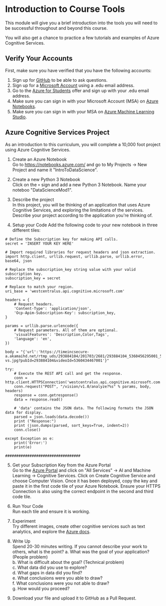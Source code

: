 # Introduction to Course Tools
This module will give you a brief introduction into the tools you will need to be successful throughout and beyond this course. 

You will also get a chance to practice a few tutorials and examples of Azure Cognitive Services. 

## Verify Your Accounts
First, make sure you have verified that you have the following accounts:
1. Sign up for [GitHub](https://github.com/) to be able to ask questions.
2. Sign up for a [Microsoft Account](https://account.microsoft.com/account/Account) using a .edu email address. 
3. Go to the [Azure for Students](https://azure.microsoft.com/en-us/free/free-account-students-faq/) offer and sign up with your .edu email address. 
4. Make sure you can sign in with your Microsoft Account (MSA) on [Azure Notebooks](https://notebooks.azure.com/).
5. Make sure you can sign in with your MSA on [Azure Machine Learning Studio](https://studio.azureml.net/).

## Azure Cognitive Services Project
As an introduction to this curriculum, you will complete a 10,000 foot project using Azure Cognitive Services. 

1. Create an Azure Notebook  
Go to https://notebooks.azure.com/ and go to My Projects -> New Project and name it "IntroToDataScience".

2. Create a new Python 3 Notebook  
Click on the `+` sign and add a new Python 3 Notebook. Name your noteboo "DataScienceMod1".

3. Describe the project  
In this project, you will be thinking of an application that uses Azure Cognitive Services, and exploring the limitations of the services. Describe your project according to the application you're thinking of. 

4. Setup your Code
Add the following code to your new notebook in three different tiles:
```
# Define the Subscription key for making API calls.
secret = 'INSERT YOUR KEY HERE'
```

```
# Import required libraries for request headers and json extraction.
import http.client, urllib.request, urllib.parse, urllib.error, base64, json

# Replace the subscription_key string value with your valid subscription key.
subscription_key = secret

# Replace to match your region.
uri_base = 'westcentralus.api.cognitive.microsoft.com'

headers = {
    # Request headers.
    'Content-Type': 'application/json',
    'Ocp-Apim-Subscription-Key': subscription_key,
}

params = urllib.parse.urlencode({
    # Request parameters. All of them are optional.
    'visualFeatures': 'Description,Color,Tags',
    'language': 'en',
})
```

```
body = "{'url':'https://timeincsecure-a.akamaihd.net/rtmp_uds/293884104/201703/2681/293884104_5360456295001_5360434467001-vs.jpg?pubId=293884104&videoId=5360434467001'}"

try:
    # Execute the REST API call and get the response.
    conn = http.client.HTTPSConnection('westcentralus.api.cognitive.microsoft.com')
    conn.request("POST", "/vision/v1.0/analyze?%s" % params, body, headers)
    response = conn.getresponse()
    data = response.read()

    # 'data' contains the JSON data. The following formats the JSON data for display.
    parsed = json.loads(data.decode())
    print ("Response:")
    print (json.dumps(parsed, sort_keys=True, indent=2))
    conn.close()

except Exception as e:
    print('Error:')
    print(e)

##################################
```

5. Get your Subscription Key from the Azure Portal  
Go to the [Azure Portal](https://ms.portal.azure.com/) and click on "All Services" -> AI and Machine Learning -> Cognitive Services. Click on Create Cognitive Service and choose Computer Vision. Once it has been deployed, copy the key and paste it in the first code tile of your Azure Notebook. Ensure your HTTPS Connection is also using the correct endpoint in the second and third code tile.

6. Run Your Code  
Run each tile and ensure it is working. 

7. Experiment  
Try different images, create other cognitive services such as text analytics, and explore the [Azure docs](https://docs.microsoft.com/en-us/azure/). 

8. Write Up  
Spend 20-30 minutes writing. If you cannot describe your work to others, what is the point?
  a. What was the goal of your application? (People problem)  
  b. What is difficult about the goal? (Technical problem)  
  c. What data did you use to explore?  
  d. What gaps in data did you find?  
  e. What conclusions were you able to draw?  
  f. What conclusions were you not able to draw?  
  g. How would you proceed?  

9. Download your file and upload it to GitHub as a Pull Request.
